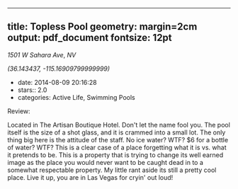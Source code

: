 
---
title: Topless Pool
geometry: margin=2cm
output: pdf_document
fontsize: 12pt
---

_1501 W Sahara Ave_, _NV_

*(36.143437, -115.16909799999999)*

- date: 2014-08-09 20:16:28
- stars:: 2.0
-  categories: Active Life, Swimming Pools

Review:

Located in The Artisan Boutique Hotel. Don't let the name fool you. The pool itself is the size of a shot glass, and it is crammed into a small lot. The only thing big here is the attitude of the staff. No ice water? WTF? $6 for a bottle of water? WTF? This is a clear case of a place forgetting what it is vs. what it pretends to be. This is a property that is trying to change its well earned image as the place you would never want to be caught dead in to a somewhat respectable property. My little rant aside its still a pretty cool place. Live it up, you are in Las Vegas for cryin' out loud!

